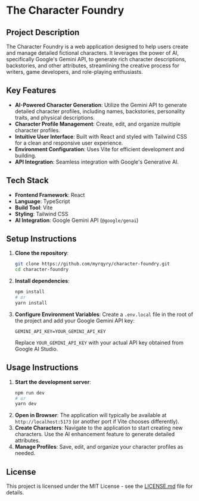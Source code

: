 # The Character Foundry

## Project Description

The Character Foundry is a web application designed to help users create and manage detailed fictional characters. It leverages the power of AI, specifically Google's Gemini API, to generate rich character descriptions, backstories, and other attributes, streamlining the creative process for writers, game developers, and role-playing enthusiasts.

## Key Features

*   **AI-Powered Character Generation**: Utilize the Gemini API to generate detailed character profiles, including names, backstories, personality traits, and physical descriptions.
*   **Character Profile Management**: Create, edit, and organize multiple character profiles.
*   **Intuitive User Interface**: Built with React and styled with Tailwind CSS for a clean and responsive user experience.
*   **Environment Configuration**: Uses Vite for efficient development and building.
*   **API Integration**: Seamless integration with Google's Generative AI.

## Tech Stack

*   **Frontend Framework**: React
*   **Language**: TypeScript
*   **Build Tool**: Vite
*   **Styling**: Tailwind CSS
*   **AI Integration**: Google Gemini API (`@google/genai`)

## Setup Instructions

1.  **Clone the repository**:
    ```bash
    git clone https://github.com/myrqyry/character-foundry.git
    cd character-foundry
    ```
2.  **Install dependencies**:
    ```bash
    npm install
    # or
    yarn install
    ```
3.  **Configure Environment Variables**:
    Create a `.env.local` file in the root of the project and add your Google Gemini API key:
    ```
    GEMINI_API_KEY=YOUR_GEMINI_API_KEY
    ```
    Replace `YOUR_GEMINI_API_KEY` with your actual API key obtained from Google AI Studio.

## Usage Instructions

1.  **Start the development server**:
    ```bash
    npm run dev
    # or
    yarn dev
    ```
2.  **Open in Browser**: The application will typically be available at `http://localhost:5173` (or another port if Vite chooses differently).
3.  **Create Characters**: Navigate to the application to start creating new characters. Use the AI enhancement feature to generate detailed attributes.
4.  **Manage Profiles**: Save, edit, and organize your character profiles as needed.

## License

This project is licensed under the MIT License - see the [LICENSE.md](LICENSE.md) file for details.
